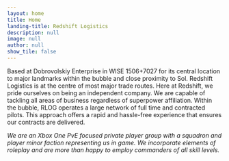 ```yaml
---
layout: home
title: Home
landing-title: Redshift Logistics
description: null
image: null
author: null
show_tile: false
---
```


Based at Dobrovolskiy Enterprise in WISE 1506+7027 for its central location to major landmarks within the bubble and close proximity to Sol. Redshift Logistics is at the centre of most major trade routes.
Here at Redshift, we pride ourselves on being an independent company. We are capable of tackling all areas of business regardless of superpower affiliation.
Within the bubble, RLOG operates a large network of full time and contracted pilots. This approach offers a rapid and hassle-free experience that ensures our contracts are delivered.

_We are an Xbox One PvE focused private player group with a squadron and player minor faction representing us in game. We incorporate elements of roleplay and are more than happy to employ commanders of all skill levels._
